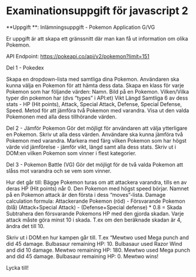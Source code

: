 # Examinationsuppgift för javascript 2

**Uppgift **:
Inlämningsuppgift - Pokemon Application G/VG


Er uppgift är att skapa ett gränssnitt där man kan få ut information om olika Pokemon.

API Endpoint: https://pokeapi.co/api/v2/pokemon?limit=151

Del 1 - Pokedex

Skapa en dropdown-lista med samtliga dina Pokemon. Användaren ska kunna välja en Pokemon för att hämta dess data.
Skapa en klass för varje Pokemon som har följande värden:
Namn.
Bild på en Pokemon.
Vilken/Vilka typer din pokemon har (dvs “types” i API:et)
Vikt
Längd
Samtliga 6 av dess stats - HP (Hit points), Attack, Special Attack, Defense, Special Defense, Speed.
Metod för att jämföra två Pokemon med varandra.
Visa ut den valda Pokemonen med alla dess tillhörande värden.

Del 2 - Jämför Pokemon
Gör det möjligt för användaren att välja ytterligare en Pokemon. Skriv ut alla dess värden.
Användare ska kunna jämföra två Pokemon med varandra.
Markera med färg vilken Pokemon som har högst värde vid jämförelse - jämför vikt, längd samt alla dess stats. Skriv ut i DOM:en vilken Pokemon som vinner i flest kategorier.

Del 3 - Pokemon Battle (VG)
Gör det möjligt för de två valda Pokemon att slåss mot varandra och se vem som vinner. 

Hur det går till:
Bägge Pokemon turas om att attackera varandra, tills en av deras HP (Hit points) når 0.
Den Pokemon med högst speed börjar.
Namnet på en Pokemon attack är den första i dess “moves”-lista.
Damage calculation formula: 
Attackerande Pokemon (röd) - Försvarande Pokemon (blå)
(Attack+Special Attack) - (Defense+Special defense) * 0.8 = Skada
Subtrahera den försvarande Pokemons HP med den gjorda skadan.
Varje attack måste göra minst 10 i skada. T.ex om den beräknade skadan är 4, ändra det till 10.

Skriv ut i DOM:en hur kampen går till. 
T.ex “Mewtwo used Mega punch and did 45 damage. Bulbasaur remaining HP: 10.
Bulbasaur used Razor Wind and did 10 damage. Mewtwo remaining HP: 180.
Mewtwo used Mega punch and did 45 damage. Bulbasaur remaining HP: 0. Mewtwo wins!



Lycka till!
